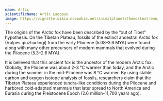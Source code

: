 ```yaml
---
name: Artic
scientificName: Artic Lagopus
image: https://vignette.wikia.nocookie.net/animalplanetsthemostextreme/images/5/57/Arctic_Fox.jpg/revision/latest?cb=20180619235618
---
```


The origins of the Arctic fox have been described by the “out of Tibet” hypothesis. On the Tibetan Plateau, fossils of the extinct ancestral Arctic fox (Vulpes qiuzhudingi) from the early Pliocene (5.08–3.6 MYA) were found along with many other precursors of modern mammals that evolved during the Pliocene (5.3–2.6 MYA).

It is believed that this ancient fox is the ancestor of the modern Arctic fox. Globally, the Pliocene was about 2–3 °C warmer than today, and the Arctic during the summer in the mid-Pliocene was 8 °C warmer. By using stable carbon and oxygen isotope analysis of fossils, researchers claim that the Tibetan Plateau experienced tundra-like conditions during the Pliocene and harbored cold-adapted mammals that later spread to North America and Eurasia during the Pleistocene Epoch (2.6 million-11,700 years ago).